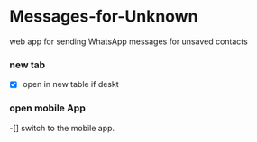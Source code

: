 # Messages-for-Unknown
web app for sending WhatsApp messages for unsaved contacts

### new tab
-[x] open in new table if deskt

### open mobile App
-[]  switch to the mobile app.